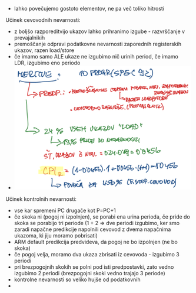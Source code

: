 - lahko povečujemo gostoto elementov, ne pa več toliko hitrosti

Učinek cevovodnih nevarnosti:
- z boljšo razporeditvijo ukazov lahko prihranimo izgube - razvrščanje v prevajalnikih
- premoščanje odpravi podatkovne nevarnosti zaporednih registerskih ukazov, razen load/store
- če imamo samo ALE ukaze ne izgubimo nič urinih period, če imamo LDR, izgubimo eno periodo
- ![500](../../Images2/Pasted%20image%2020241210105424.png)

Učinek kontrolnih nevarnosti:
- vse kar spremeni PC drugače kot P=PC+1
- če skoka ni (pogoj ni izpolnjen), se porabi ena urina perioda, če pride do skoka se porabijo tri periode (1 + 2 => dve periodi izgubimo, ker smo zaradi napačne predikcije napolnili cevovod z dvema napačnima ukazoma, ki jiju moramo pobrisati)
- ARM default predikcija predvideva, da pogoj ne bo izpolnjen (ne bo skoka)
- če pogoj velja, moramo dva ukaza zbrisati iz cevovoda - izgubimo 3 periodi
- pri brezpogojnih skokih se polni pod isti predpostavki, zato vedno izgubimo 2 periodi (brezpogojni skoki vedno trajajo 3 periode)
- kontrolne nevarnosti so veliko hujše od podatkovnih
- 
